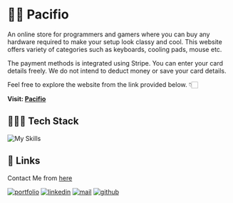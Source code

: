 # 👋🏻 Pacifio

An online store for programmers and gamers where you can buy any hardware required to make your setup look classy and cool. This website offers variety of categories such as keyboards, cooling pads, mouse etc.

The payment methods is integrated using Stripe. You can enter your card details freely. We do not intend to deduct money or save your card details.

Feel free to explore the website from the link provided below. 👇🏻

**Visit: [Pacifio](https://pacifio.vercel.app)**

## 👨🏻‍💻 Tech Stack

![My Skills](https://skillicons.dev/icons?i=ts,react,next,tailwind,vercel&theme=dark)

## 🔗 Links

Contact Me from [here](https://angkushsahu.vercel.app/contact)

[![portfolio](https://img.shields.io/badge/my_portfolio-teal?style=for-the-badge&logo=ko-fi&logoColor=white)](https://angkushsahu.vercel.app/)
[![linkedin](https://img.shields.io/badge/linkedin-0A66C2?style=for-the-badge&logo=linkedin&logoColor=white)](https://linkedin.com/in/angkush-sahu-0409311bb)
[![mail](https://img.shields.io/badge/Mail-red?style=for-the-badge&logo=gmail&logoColor=white)](https://angkushsahu.vercel.app/contact)
[![github](https://img.shields.io/badge/Github-gray?style=for-the-badge&logo=github&logoColor=white)](https://github.com/angkushsahu)
